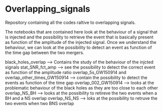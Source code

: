 # Overlapping_signals
Repository containing all the codes raltive to overlapping signals.

The notebooks that are contained here look at the behaviour of a signal that is injected and the possibility to retrieve the event that is basically present as function of the amplitude of the injected signal. Once we understand the behaviour, we can look at the possibility to detect an event as function of the time gap between the two mergers.

black_holes_overlap --> Contains the study of the behaviour of the injcted signals
stat_SNR_fct_amp --> see the possibility to detect the correct event as function of the amplitude ratio
overlap_5s_GW150914 and overlap_other_times_GW150914 --> contain the possibility to detect the events as function of the time gap
overlap_002_GW150914 --> looks at the problematic behaviour of the black holes as they are too close to each other
overlap_NS_BH --> looks at the possibility to retireve the two events when a BH and a NS overlap
overlap_NS_NS --> loks at the possibility to retruve the two events when two BNS overlap
